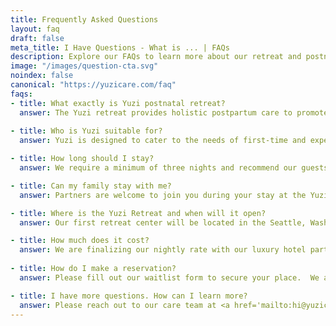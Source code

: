 ```yaml
---
title: Frequently Asked Questions
layout: faq
draft: false
meta_title: I Have Questions - What is ... | FAQs
description: Explore our FAQs to learn more about our retreat and postnatal care services. Didn't see your question listed? Contact our team of experts and get an answer today!
image: "/images/question-cta.svg"
noindex: false
canonical: "https://yuzicare.com/faq"
faqs:
- title: What exactly is Yuzi postnatal retreat?
  answer: The Yuzi retreat provides holistic postpartum care to promote physical recovery and emotional wellbeing. Each stay booked with Yuzi includes luxury hotel accommodations, a 24-hour nursery, nutritious meals and snacks, onsite experts in postpartum care, infant care education, and social programming. Our experience combines modern luxury amenities with the ancient wisdom of "Yuezi" and is tailored to the needs of each guest.
  
- title: Who is Yuzi suitable for?
  answer: Yuzi is designed to cater to the needs of first-time and experienced mothers alike within the first six weeks postpartum.

- title: How long should I stay?
  answer: We require a minimum of three nights and recommend our guests to stay at least a week for recovery benefits.  Guests can stay up to a maximum of six weeks.

- title: Can my family stay with me?
  answer: Partners are welcome to join you during your stay at the Yuzi retreat.  While we value the importance of broader family bonding the primary focus of the Yuzi Retreat is postpartum recovery and parent & baby bonding. We have daily visiting hours for families to share in this special time while also respecting the need for mothers to rest, heal, and bond with their babies.

- title: Where is the Yuzi Retreat and when will it open?
  answer: Our first retreat center will be located in the Seattle, Washington area and is slated to open in 2024.  The specific location is being finalized - join our mailing list and follow us on social for updates! We plan to expand to additional locations later on.  Let us know where you’d like to see our next Yuzi location!

- title: How much does it cost?
  answer: We are finalizing our nightly rate with our luxury hotel partner. Package deals will be available to maximize the value of your stay. See our <a href='/pricing'>pricing page</a> for an illustrative example of our packages. *Final package design & pricing subject to change.*
 
- title: How do I make a reservation?
  answer: Please fill out our waitlist form to secure your place.  We are accepting reservations for May 1st 2024 or later. We require a $100 deposit to hold your reservation. Your reservation is fully refundable at any time.

- title: I have more questions. How can I learn more?
  answer: Please reach out to our care team at <a href='mailto:hi@yuzicare.com'>hi@yuzicare.com.</a> We would love to hear from you.
---
```

